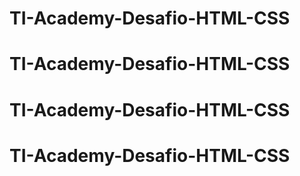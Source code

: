 # TI-Academy-Desafio-HTML-CSS
# TI-Academy-Desafio-HTML-CSS
# TI-Academy-Desafio-HTML-CSS
# TI-Academy-Desafio-HTML-CSS
